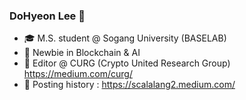 ### DoHyeon Lee 👋
- 🎓 M.S. student @ Sogang University (BASELAB)
- 🌱 Newbie in Blockchain & AI
- 📓 Editor @ CURG (Crypto United Research Group) https://medium.com/curg/
- 📓 Posting history : https://scalalang2.medium.com/
